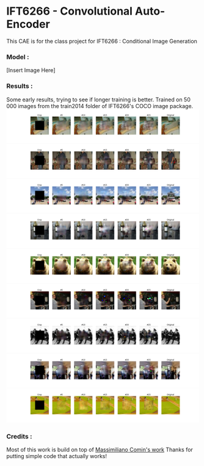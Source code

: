 # IFT6266 - Convolutional Auto-Encoder
This CAE is for the class project for IFT6266 : Conditional Image Generation

### Model :
[Insert Image Here]

### Results : 
Some early results, trying to see if longer training is better.
Trained on 50 000 images from the train2014 folder of IFT6266's COCO image package.
![Alt text](img/Results_Img_0.png?raw=true "Image #1")
![Alt text](img/Results_Img_1.png?raw=true "Image #1")
![Alt text](img/Results_Img_2.png?raw=true "Image #1")
![Alt text](img/Results_Img_3.png?raw=true "Image #1")
![Alt text](img/Results_Img_4.png?raw=true "Image #1")
![Alt text](img/Results_Img_5.png?raw=true "Image #1")
![Alt text](img/Results_Img_6.png?raw=true "Image #1")
![Alt text](img/Results_Img_7.png?raw=true "Image #1")
![Alt text](img/Results_Img_8.png?raw=true "Image #1")




### Credits : 
Most of this work is build on top of [Massimiliano Comin's work](https://ift6266mcomin.wordpress.com/)
Thanks for putting simple code that actually works!
